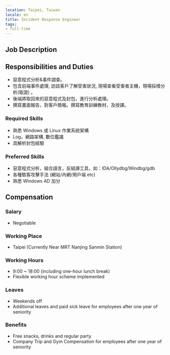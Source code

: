 ```yaml
---
location: Taipei, Taiwan
locale: en
title: Incident Response Engineer
tags:
- full-time
---
```


## **Job Description**

## Responsibilities and Duties

* 惡意程式分析&事件調查。
* 包含前端事件處理, 訪談客戶了解受害狀況, 現場查看受害者主機，現場採樣分析(取證) 。
* 後端將取回來的惡意程式及封包，進行分析處理。
* 撰寫畫面報告，對客戶簡報。撰寫教育訓練教材，及授課。

### Required Skills

* 熟悉 Windows 或 Linux 作業系統架構
* Log，網路架構, 數位鑑識
* 具解析封包經驗

### Preferred Skills

* 惡意程式分析，組合語言，反組譯工具，如：IDA/Ollydbg/Windbg/gdb
* 各種駭客攻擊手法 (網站/內網/用戶端 etc)
* 熟悉 Windows AD 加分

## Compensation

### Salary

* Negotiable

### Working Place

* Taipei (Currently Near MRT Nanjing Sanmin Station)

### Working Hours

* 9:00 ~ 18:00 (including one-hour lunch break)
* Flexible working hour scheme implemented

### Leaves

* Weekends off
* Additional leaves and paid sick leave for employees after one year of seniority

### Benefits

* Free snacks, drinks and regular party
* Company Trip and Gym Compensation for employees after one year of seniority
